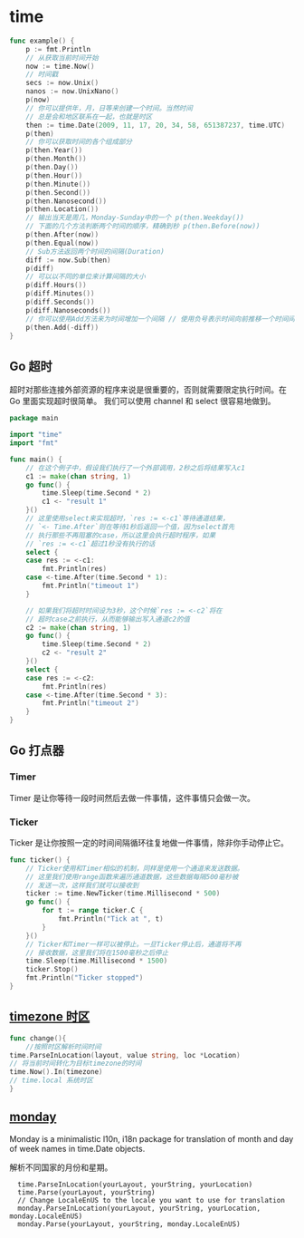 # time

```go
func example() {
	p := fmt.Println
	// 从获取当前时间开始
	now := time.Now()
	// 时间戳
	secs := now.Unix()
	nanos := now.UnixNano()
	p(now)
	// 你可以提供年，月，日等来创建一个时间。当然时间
	// 总是会和地区联系在一起，也就是时区
	then := time.Date(2009, 11, 17, 20, 34, 58, 651387237, time.UTC)
	p(then)
	// 你可以获取时间的各个组成部分
	p(then.Year())
	p(then.Month())
	p(then.Day())
	p(then.Hour())
	p(then.Minute())
	p(then.Second())
	p(then.Nanosecond())
	p(then.Location())
	// 输出当天是周几，Monday-Sunday中的一个 p(then.Weekday())
	// 下面的几个方法判断两个时间的顺序，精确到秒 p(then.Before(now))
	p(then.After(now))
	p(then.Equal(now))
	// Sub方法返回两个时间的间隔(Duration)
	diff := now.Sub(then)
	p(diff)
	// 可以以不同的单位来计算间隔的大小
	p(diff.Hours())
	p(diff.Minutes())
	p(diff.Seconds())
	p(diff.Nanoseconds())
	// 你可以使用Add方法来为时间增加一个间隔 // 使用负号表示时间向前推移一个时间间隔 p(then.Add(diff))
	p(then.Add(-diff))
}
```

## Go 超时

超时对那些连接外部资源的程序来说是很重要的，否则就需要限定执行时间。在 Go 里面实现超时很简单。 我们可以使用 channel 和 select 很容易地做到。

```go
package main

import "time"
import "fmt"

func main() {
	// 在这个例子中，假设我们执行了一个外部调用，2秒之后将结果写入c1
	c1 := make(chan string, 1)
	go func() {
		time.Sleep(time.Second * 2)
		c1 <- "result 1"
	}()
	// 这里使用select来实现超时，`res := <-c1`等待通道结果，
	// `<- Time.After`则在等待1秒后返回一个值，因为select首先
	// 执行那些不再阻塞的case，所以这里会执行超时程序，如果
	// `res := <-c1`超过1秒没有执行的话
	select {
	case res := <-c1:
		fmt.Println(res)
	case <-time.After(time.Second * 1):
		fmt.Println("timeout 1")
	}

	// 如果我们将超时时间设为3秒，这个时候`res := <-c2`将在
	// 超时case之前执行，从而能够输出写入通道c2的值
	c2 := make(chan string, 1)
	go func() {
		time.Sleep(time.Second * 2)
		c2 <- "result 2"
	}()
	select {
	case res := <-c2:
		fmt.Println(res)
	case <-time.After(time.Second * 3):
		fmt.Println("timeout 2")
	}
}
```

## Go 打点器

### Timer

Timer 是让你等待一段时间然后去做一件事情，这件事情只会做一次。

### Ticker

Ticker 是让你按照一定的时间间隔循环往复地做一件事情，除非你手动停止它。

```go
func ticker() {
	// Ticker使用和Timer相似的机制，同样是使用一个通道来发送数据。
	// 这里我们使用range函数来遍历通道数据，这些数据每隔500毫秒被
	// 发送一次，这样我们就可以接收到
	ticker := time.NewTicker(time.Millisecond * 500)
	go func() {
		for t := range ticker.C {
			fmt.Println("Tick at ", t)
		}
	}()
	// Ticker和Timer一样可以被停止。一旦Ticker停止后，通道将不再
	// 接收数据，这里我们将在1500毫秒之后停止
	time.Sleep(time.Millisecond * 1500)
	ticker.Stop()
	fmt.Println("Ticker stopped")
}
```

## [timezone 时区](https://en.wikipedia.org/wiki/List_of_tz_database_time_zones)

```go
func change(){
	//按照时区解析时间时间
time.ParseInLocation(layout, value string, loc *Location)
// 将当前时间转化为目标timezone的时间
time.Now().In(timezone)
// time.local 系统时区
}
```

## [monday](https://github.com/goodsign/monday)

Monday is a minimalistic l10n, i18n package for translation of month and day of week names in time.Date objects.

解析不同国家的月份和星期。

```golang
  time.ParseInLocation(yourLayout, yourString, yourLocation)
  time.Parse(yourLayout, yourString)
  // Change LocaleEnUS to the locale you want to use for translation
  monday.ParseInLocation(yourLayout, yourString, yourLocation, monday.LocaleEnUS)
  monday.Parse(yourLayout, yourString, monday.LocaleEnUS)
```
